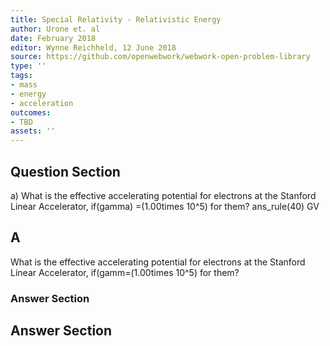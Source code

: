 ```yaml
---
title: Special Relativity - Relativistic Energy
author: Urone et. al
date: February 2018
editor: Wynne Reichheld, 12 June 2018
source: https://github.com/openwebwork/webwork-open-problem-library
type: ''
tags:
- mass
- energy
- acceleration
outcomes:
- TBD
assets: ''
---
```


## Question Section 

a) What is the effective accelerating potential for electrons at the Stanford Linear Accelerator, if(gamma) =(1.00times 10^5) for them? 
ans_rule(40) GV
## A
What is the effective accelerating potential for electrons at the Stanford Linear Accelerator, if(gamm=(1.00times 10^5) for them? 
### Answer Section


## Answer Section


